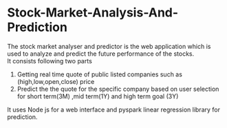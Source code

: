 # Stock-Market-Analysis-And-Prediction
The stock market analyser and predictor is the web application which is used to analyze
and predict the future performance of the stocks.  
It consists following two parts
1. Getting real time quote of public listed companies such as (high,low,open,close) price
2. Predict the the quote for the specific company based on user selection for short term(3M) ,mid term(1Y) and high term goal (3Y)

It uses Node js for a web interface and pyspark linear regression library for prediction.
